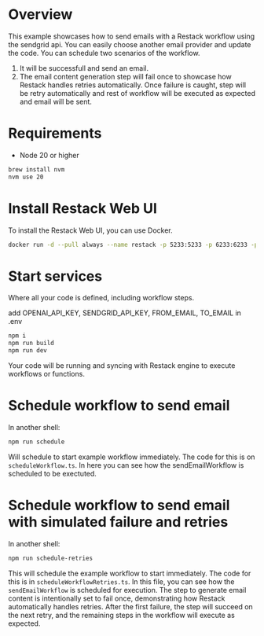 # Overview

This example showcases how to send emails with a Restack workflow using the sendgrid api. You can easily choose another email provider and update the code.
You can schedule two scenarios of the workflow.

1. It will be successfull and send an email.
2. The email content generation step will fail once to showcase how Restack handles retries automatically. Once failure is caught, step will be retry automatically and rest of workflow will be executed as expected and email will be sent.

# Requirements

- Node 20 or higher

```bash
brew install nvm
nvm use 20
```

# Install Restack Web UI

To install the Restack Web UI, you can use Docker.

```bash
docker run -d --pull always --name restack -p 5233:5233 -p 6233:6233 -p 7233:7233 ghcr.io/restackio/restack:main
```

# Start services

Where all your code is defined, including workflow steps.

add OPENAI_API_KEY, SENDGRID_API_KEY, FROM_EMAIL, TO_EMAIL in .env

```bash
npm i
npm run build
npm run dev
```

Your code will be running and syncing with Restack engine to execute workflows or functions.

# Schedule workflow to send email

In another shell:

```bash
npm run schedule
```

Will schedule to start example workflow immediately. The code for this is on `scheduleWorkflow.ts`. In here you can see how the sendEmailWorkflow is scheduled to be exectuted.

# Schedule workflow to send email with simulated failure and retries

In another shell:

```bash
npm run schedule-retries
```

This will schedule the example workflow to start immediately. The code for this is in `scheduleWorkflowRetries.ts`. In this file, you can see how the `sendEmailWorkflow` is scheduled for execution. The step to generate email content is intentionally set to fail once, demonstrating how Restack automatically handles retries. After the first failure, the step will succeed on the next retry, and the remaining steps in the workflow will execute as expected.
